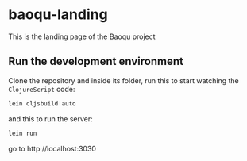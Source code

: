 # baoqu-landing

This is the landing page of the Baoqu project

## Run the development environment

Clone the repository and inside its folder, run this to start watching the `ClojureScript` code:

```sh
lein cljsbuild auto
```

and this to run the server:

```sh
lein run
```

go to http://localhost:3030
